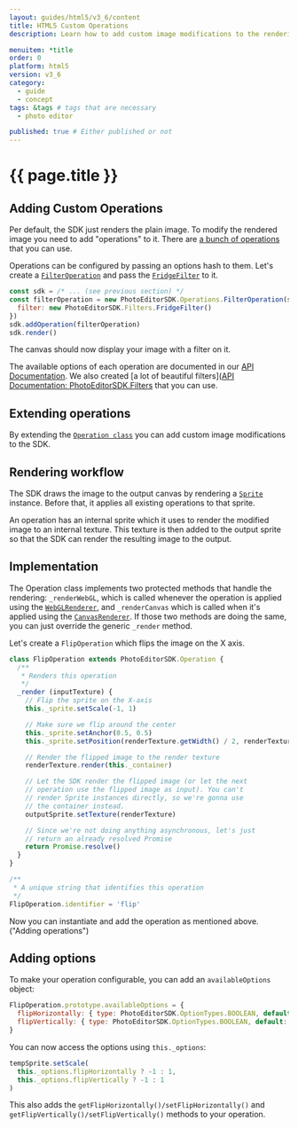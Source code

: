 ```yaml
---
layout: guides/html5/v3_6/content
title: HTML5 Custom Operations
description: Learn how to add custom image modifications to the rendering process of the PhotoEditor SDK for HTML5 by extending the operation class.

menuitem: *title
order: 0
platform: html5
version: v3_6
category: 
  - guide
  - concept
tags: &tags # tags that are necessary
  - photo editor 

published: true # Either published or not 
---
```

# {{ page.title }}
## Adding Custom Operations

Per default, the SDK just renders the plain image. To modify the rendered image you need to add
"operations" to it. There are [a bunch of operations](http://static.photoeditorsdk.com/docs/html5/PhotoEditorSDK.Operations.html)
that you can use.

Operations can be configured by passing an options hash to them. Let's create a [`FilterOperation`](http://static.photoeditorsdk.com/docs/html5/PhotoEditorSDK.Operations.FilterOperation.html)
and pass the [`FridgeFilter`](http://static.photoeditorsdk.com/docs/html5/PhotoEditorSDK.Filters.FridgeFilter.html) to it.

```js
const sdk = /* ... (see previous section) */
const filterOperation = new PhotoEditorSDK.Operations.FilterOperation(sdk, {
  filter: new PhotoEditorSDK.Filters.FridgeFilter()
})
sdk.addOperation(filterOperation)
sdk.render()
```

The canvas should now display your image with a filter on it.

The available options of each operation are documented in our [API Documentation](http://static.photoeditorsdk.com/docs/html5/PhotoEditorSDK.Operations.html).
We also created [a lot of beautiful filters]([API Documentation: PhotoEditorSDK.Filters](http://static.photoeditorsdk.com/docs/html5/PhotoEditorSDK.Filters.html) that you can use.


## Extending operations

By extending the [`Operation class`](http://static.photoeditorsdk.com/docs/html5/PhotoEditorSDK.Operation.html)
you can add custom image modifications to the SDK.

## Rendering workflow

The SDK draws the image to the output canvas by rendering a [`Sprite`](http://static.photoeditorsdk.com/docs/html5/PhotoEditorSDK.Engine.Sprite.html)
instance. Before that, it applies all existing operations to that sprite.

An operation has an internal sprite which it uses to render the modified image to an internal
texture. This texture is then added to the output sprite so that the SDK can render the resulting
image to the output.

## Implementation

The Operation class implements two protected methods that handle the rendering: `_renderWebGL`, which
is called whenever the operation is applied using the [`WebGLRenderer`](http://static.photoeditorsdk.com/docs/html5/PhotoEditorSDK.Engine.WebGLRenderer.html),
and `_renderCanvas` which is called when it's applied using the [`CanvasRenderer`](http://static.photoeditorsdk.com/docs/html5/PhotoEditorSDK.Engine.CanvasRenderer.html).
If those two methods are doing the same, you can just override the generic `_render` method.

Let's create a `FlipOperation` which flips the image on the X axis.


```js
class FlipOperation extends PhotoEditorSDK.Operation {
  /**
   * Renders this operation
   */
  _render (inputTexture) {
    // Flip the sprite on the X-axis
    this._sprite.setScale(-1, 1)

    // Make sure we flip around the center
    this._sprite.setAnchor(0.5, 0.5)
    this._sprite.setPosition(renderTexture.getWidth() / 2, renderTexture.getHeight() / 2)

    // Render the flipped image to the render texture
    renderTexture.render(this._container)

    // Let the SDK render the flipped image (or let the next
    // operation use the flipped image as input). You can't
    // render Sprite instances directly, so we're gonna use
    // the container instead.
    outputSprite.setTexture(renderTexture)

    // Since we're not doing anything asynchronous, let's just
    // return an already resolved Promise
    return Promise.resolve()
  }
}

/**
 * A unique string that identifies this operation
 */
FlipOperation.identifier = 'flip'
```

Now you can instantiate and add the operation as mentioned above. ("Adding operations")

## Adding options

To make your operation configurable, you can add an `availableOptions` object:

```js
FlipOperation.prototype.availableOptions = {
  flipHorizontally: { type: PhotoEditorSDK.OptionTypes.BOOLEAN, default: false },
  flipVertically: { type: PhotoEditorSDK.OptionTypes.BOOLEAN, default: false }
}
```

You can now access the options using `this._options`:

```js
tempSprite.setScale(
  this._options.flipHorizontally ? -1 : 1,
  this._options.flipVertically ? -1 : 1
)
```

This also adds the `getFlipHorizontally()/setFlipHorizontally()` and `getFlipVertically()/setFlipVertically()`
methods to your operation.
